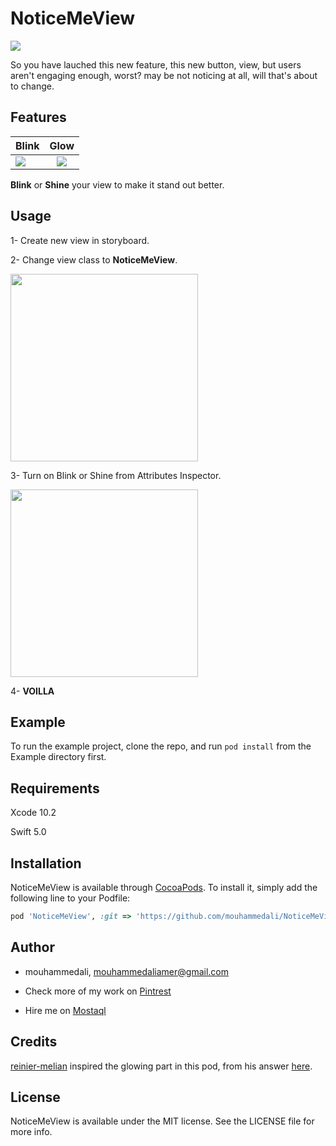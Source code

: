 # NoticeMeView
![](https://drive.google.com/uc?export=download&id=1Zde8v6aQyGjMsm066jPephecf1iwwGLx)

So you have lauched this new feature, this new button, view, but users aren't engaging enough, worst? may be not noticing at all, will that's about to change.


## Features



| Blink        | Glow           |
| ------------- |:-------------:|
|    ![](https://drive.google.com/uc?export=download&id=1ZrDerAM7ot0Ml9BQrvg-7GnGfbV5U9d2) | ![](https://drive.google.com/uc?export=download&id=1aitySdhZ481qBc-qYCLPQ0OgICLL95tm) |


**Blink** or **Shine** your view to make it stand out better.



## Usage
1- Create new view in storyboard.


2- Change view class to **NoticeMeView**.



<img src="https://drive.google.com/uc?export=download&id=1MT88atZ30VBTkHHaO5Sar-wD09i7Xuye" width="300" />

3- Turn on Blink or Shine from Attributes Inspector.


<img src="https://drive.google.com/uc?export=download&id=1V56DbXu40s4J52ofGhyfUfDBAUqzGTwW" width="300" />


4- **VOILLA**

## Example

To run the example project, clone the repo, and run `pod install` from the Example directory first.

## Requirements
Xcode 10.2

Swift 5.0

## Installation

NoticeMeView is available through [CocoaPods](https://cocoapods.org). To install
it, simply add the following line to your Podfile:

```ruby
pod 'NoticeMeView', :git => 'https://github.com/mouhammedali/NoticeMeView'
```

## Author

* mouhammedali, mouhammedaliamer@gmail.com

* Check more of my work on [Pintrest](https://pin.it/lowsm3sscypihq)

* Hire me on [Mostaql](https://mostaql.com/u/mouhammed_ali)


## Credits
[reinier-melian](https://stackoverflow.com/users/6190582/reinier-melian) inspired the glowing part in this pod, from his answer [here](https://stackoverflow.com/a/44861169).


## License

NoticeMeView is available under the MIT license. See the LICENSE file for more info.

